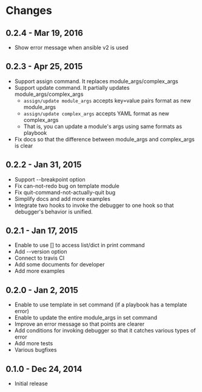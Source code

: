 # Changes

## 0.2.4 - Mar 19, 2016

* Show error message when ansible v2 is used

## 0.2.3 - Apr 25, 2015

* Support assign command. It replaces module_args/complex_args
* Support update command. It partially updates module_args/complex_args
  * `assign/update module_args` accepts key=value pairs format as new module_args
  * `assign/update complex_args` accepts YAML format as new complex_args
  * That is, you can update a module's args using same formats as playbook
* Fix docs so that the difference between module_args and complex_args is clear

## 0.2.2 - Jan 31, 2015

* Support --breakpoint option
* Fix can-not-redo bug on template module
* Fix quit-command-not-actually-quit bug
* Simplify docs and add more examples
* Integrate two hooks to invoke the debugger to one hook so that debugger's behavior is unified.

## 0.2.1 - Jan 17, 2015

* Enable to use [] to access list/dict in print command
* Add --version option
* Connect to travis CI
* Add some documents for developer
* Add more examples

## 0.2.0 - Jan 2, 2015

* Enable to use template in set command (if a playbook has a template error)
* Enable to update the entire module_args in set command
* Improve an error message so that points are clearer
* Add conditions for invoking debugger so that it catches various types of error
* Add more tests
* Various bugfixes

## 0.1.0 - Dec 24, 2014

* Initial release
